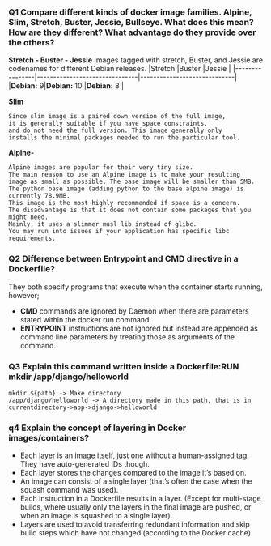 ### Q1 Compare different kinds of docker image families. Alpine, Slim, Stretch, Buster, Jessie, Bullseye. What does this mean? How are they different? What advantage do they provide over the others?

**Stretch - Buster - Jessie**
Images tagged with stretch, Buster, and Jessie are codenames for different Debian releases. 
|Stretch                |Buster                          |Jessie                |
|----------------|-------------------------------|-----------------------------|
|**Debian:** 9|**Debian:** 10            |**Debian:** 8            |

**Slim** 
```
Since slim image is a paired down version of the full image, 
it is generally suitable if you have space constraints,
and do not need the full version. This image generally only
installs the minimal packages needed to run the particular tool.
```

**Alpine-** 
```
Alpine images are popular for their very tiny size.
The main reason to use an Alpine image is to make your resulting
image as small as possible. The base image will be smaller than 5MB.
The python base image (adding python to the base alpine image) is currently 78.9MB.
This image is the most highly recommended if space is a concern.
The disadvantage is that it does not contain some packages that you might need.
Mainly, it uses a slimmer musl lib instead of glibc.
You may run into issues if your application has specific libc requirements.
```


### Q2 Difference between Entrypoint and CMD directive in a Dockerfile?

They both specify programs that execute when the container starts running, however;
- **CMD** commands are ignored by Daemon when there are parameters stated within the  docker run  command.
- **ENTRYPOINT** instructions are not ignored but instead are appended as command line parameters by treating those as arguments of the command.

### Q3 Explain this command written inside a Dockerfile:RUN mkdir /app/django/helloworld
```
mkdir ${path} -> Make directory 
/app/django/helloworld -> A directory made in this path, that is in currentdirectory->app->django->helloworld
```
### q4 Explain the concept of layering in Docker images/containers?
- Each layer is an image itself, just one without a human-assigned tag. They have auto-generated IDs though.
- Each layer stores the changes compared to the image it’s based on.
- An image can consist of a single layer (that’s often the case when the squash command was used).
- Each instruction in a Dockerfile results in a layer. (Except for multi-stage builds, where usually only the layers in the final image are pushed, or when an image is squashed to a single layer).
- Layers are used to avoid transferring redundant information and skip build steps which have not changed (according to the Docker cache).
